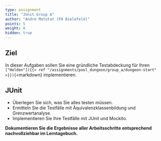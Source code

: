 ```yaml
---
type: assignment
title: "JUnit Group A"
author: "André Matutat (FH Bielefeld)"
points: 5
weight: 8
hidden: true
---
```


## Ziel

In dieser Aufgaben sollen Sie eine gründliche Testabdeckung für Ihren `["Helden"]({{< ref "/assignments/pool_dungeon/group_a/dungeon-start" >}})`{=markdown} implementieren. 

## JUnit

- Überlegen Sie sich, was Sie alles testen müssen.
- Ermitteln Sie die Testfälle mit Äquivalenzklassenbildung und Grenzwertanalyse. 
- Implementieren Sie Ihre Testfälle mit JUnit und Mockito. 

**Dokumentieren Sie die Ergebnisse aller Arbeitsschritte entsprechend nachvollziehbar im Lerntagebuch.** 